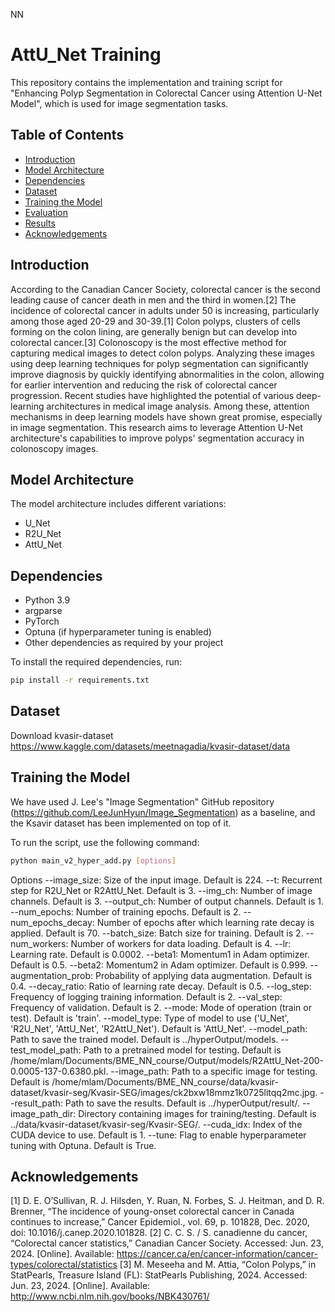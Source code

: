NN
# AttU_Net Training

This repository contains the implementation and training script for "Enhancing Polyp Segmentation in Colorectal
Cancer using Attention U-Net Model", which is used for image segmentation tasks.



## Table of Contents

- [Introduction](#introduction)
- [Model Architecture](#model-architecture)
- [Dependencies](#dependencies)
- [Dataset](#dataset)
- [Training the Model](#training-the-model)
- [Evaluation](#evaluation)
- [Results](#results)
- [Acknowledgements](#acknowledgements)

## Introduction
According to the Canadian Cancer Society, colorectal cancer is the second leading cause of cancer death in men and the third in women.[2] The incidence of colorectal cancer in adults under 50 is increasing, particularly among those aged 20-29 and 30-39.[1] Colon polyps, clusters of cells forming on the colon lining, are generally benign but can develop into colorectal cancer.[3] Colonoscopy is the most effective method for capturing medical images to detect colon polyps. Analyzing these images using deep learning techniques for polyp segmentation can significantly improve diagnosis by quickly identifying abnormalities in the colon, allowing for earlier intervention and reducing the risk of colorectal cancer progression.
Recent studies have highlighted the potential of various deep-learning architectures in medical image analysis. Among these, attention mechanisms in deep learning models have shown great promise, especially in image segmentation. This research aims to leverage Attention U-Net architecture's capabilities to improve polyps' segmentation accuracy in colonoscopy images. 





## Model Architecture

The model architecture includes different variations:
- U_Net
- R2U_Net
- AttU_Net


## Dependencies
- Python 3.9
- argparse
- PyTorch
- Optuna (if hyperparameter tuning is enabled)
- Other dependencies as required by your project

To install the required dependencies, run:

```bash
pip install -r requirements.txt
```

## Dataset

Download  kvasir-dataset
https://www.kaggle.com/datasets/meetnagadia/kvasir-dataset/data


## Training the Model
We have used J. Lee's "Image Segmentation" GitHub repository (https://github.com/LeeJunHyun/Image_Segmentation) as a baseline, and the Ksavir dataset has been implemented on top of it.

To run the script, use the following command:

```bash
python main_v2_hyper_add.py [options]
```
Options
--image_size: Size of the input image. Default is 224.
--t: Recurrent step for R2U_Net or R2AttU_Net. Default is 3.
--img_ch: Number of image channels. Default is 3.
--output_ch: Number of output channels. Default is 1.
--num_epochs: Number of training epochs. Default is 2.
--num_epochs_decay: Number of epochs after which learning rate decay is applied. Default is 70.
--batch_size: Batch size for training. Default is 2.
--num_workers: Number of workers for data loading. Default is 4.
--lr: Learning rate. Default is 0.0002.
--beta1: Momentum1 in Adam optimizer. Default is 0.5.
--beta2: Momentum2 in Adam optimizer. Default is 0.999.
--augmentation_prob: Probability of applying data augmentation. Default is 0.4.
--decay_ratio: Ratio of learning rate decay. Default is 0.5.
--log_step: Frequency of logging training information. Default is 2.
--val_step: Frequency of validation. Default is 2.
--mode: Mode of operation (train or test). Default is 'train'.
--model_type: Type of model to use ('U_Net', 'R2U_Net', 'AttU_Net', 'R2AttU_Net'). Default is 'AttU_Net'.
--model_path: Path to save the trained model. Default is ../hyperOutput/models.
--test_model_path: Path to a pretrained model for testing. Default is /home/mlam/Documents/BME_NN_course/Output/models/R2AttU_Net-200-0.0005-137-0.6380.pkl.
--image_path: Path to a specific image for testing. Default is /home/mlam/Documents/BME_NN_course/data/kvasir-dataset/kvasir-seg/Kvasir-SEG/images/ck2bxw18mmz1k0725litqq2mc.jpg.
--result_path: Path to save the results. Default is ../hyperOutput/result/.
--image_path_dir: Directory containing images for training/testing. Default is ../data/kvasir-dataset/kvasir-seg/Kvasir-SEG/.
--cuda_idx: Index of the CUDA device to use. Default is 1.
--tune: Flag to enable hyperparameter tuning with Optuna. Default is True.

## Acknowledgements

[1] D. E. O’Sullivan, R. J. Hilsden, Y. Ruan, N. Forbes, S. J. Heitman, and D. R. Brenner, “The incidence of young-onset colorectal cancer in
Canada continues to increase,” Cancer Epidemiol., vol. 69, p. 101828, Dec. 2020, doi: 10.1016/j.canep.2020.101828.
[2] C. C. S. / S. canadienne du cancer, “Colorectal cancer statistics,” Canadian Cancer Society. Accessed: Jun. 23, 2024. [Online]. Available: https://cancer.ca/en/cancer-information/cancer-types/colorectal/statistics
[3] M. Meseeha and M. Attia, “Colon Polyps,” in StatPearls, Treasure Island (FL): StatPearls Publishing, 2024. Accessed: Jun. 23, 2024. [Online]. Available: http://www.ncbi.nlm.nih.gov/books/NBK430761/

